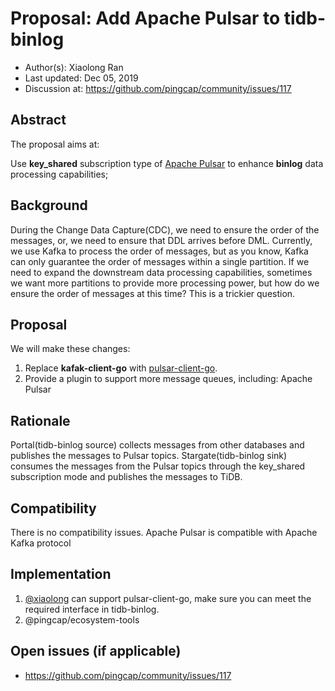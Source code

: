 # Proposal: Add Apache Pulsar to tidb-binlog

- Author(s): Xiaolong Ran
- Last updated:  Dec 05, 2019
- Discussion at: https://github.com/pingcap/community/issues/117

## Abstract

The proposal aims at:

Use **key_shared** subscription type of [Apache Pulsar](https://github.com/apache/pulsar) to enhance **binlog** data processing capabilities;

## Background

During the Change Data Capture(CDC), we need to ensure the order of the messages, or, we need to ensure that DDL arrives before DML. Currently, we use Kafka to process the order of messages, but as you know, Kafka can only guarantee the order of messages within a single partition. If we need to expand the downstream data processing capabilities, sometimes we want more partitions to provide more processing power, but how do we ensure the order of messages at this time? This is a trickier question.

## Proposal

We will make these changes:

1. Replace **kafak-client-go** with [pulsar-client-go](https://github.com/apache/pulsar-client-go).
2. Provide a plugin to support more message queues, including: Apache Pulsar

## Rationale

Portal(tidb-binlog source) collects messages from other databases and publishes the messages to Pulsar topics.
Stargate(tidb-binlog sink) consumes the messages from the Pulsar topics through the key_shared subscription mode and publishes the messages to TiDB.
## Compatibility

There is no compatibility issues. Apache Pulsar is compatible with Apache Kafka protocol

## Implementation

1. [@xiaolong](https://github.com/wolfstudy) can support pulsar-client-go, make sure you can meet the required interface in tidb-binlog.
2. @pingcap/ecosystem-tools

## Open issues (if applicable)

- https://github.com/pingcap/community/issues/117
